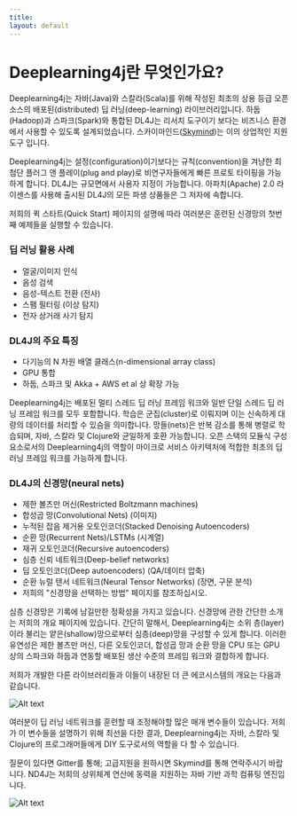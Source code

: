 ```yaml
---
title: 
layout: default
---
```


# Deeplearning4j란 무엇인가요?

Deeplearning4j는 자바(Java)와 스칼라(Scala)를 위해 작성된 최초의 상용 등급 오픈 소스의 배포된(distributed) 딥 러닝(deep-learning) 라이브러리입니다. 하둡(Hadoop)과 스파크(Spark)와 통합된 DL4J는 리서치 도구이기 보다는 비즈니스 환경에서 사용할 수 있도록 설계되었습니다. 스카이마인드([Skymind](http://skymind.io))는 이의 상업적인 지원 도구 입니다.

Deeplearning4j는 설정(configuration)이기보다는 규칙(convention)을 겨냥한 최첨단 플러그 앤 플레이(plug and play)로 비연구자들에게 빠른 프로토 타이핑을 가능하게 합니다. DL4J는 규모면에서 사용자 지정이 가능합니다. 아파치(Apache) 2.0 라이센스를 사용해 출시된 DL4J의 모든 파생 상품들은 그 저자에 속합니다.

저희의 퀵 스타트(Quick Start) 페이지의 설명에 따라 여러분은 훈련된 신경망의 첫번째 예제들을 실행할 수 있습니다.

### 딥 러닝 활용 사례

* 얼굴/이미지 인식
* 음성 검색
* 음성-텍스트 전환 (전사)
* 스팸 필터링 (이상 탐지)
* 전자 상거래 사기 탐지

### DL4J의 주요 특징

* 다기능의 N 차원 배열 클래스(n-dimensional array class)
* GPU 통합
* 하둡, 스파크 및 Akka + AWS et al 상 확장 가능

Deeplearning4j는 배포된 멀티 스레드 딥 러닝 프레임 워크와 일반 단일 스레드 딥 러닝 프레임 워크를 모두 포함합니다. 학습은 군집(cluster)로 이뤄지며 이는 신속하게 대량의 데이터를 처리할 수 있슴을 의미합니다. 망들(nets)은 반복 감소를 통해 병렬로 학습되며, 자바, 스칼라 및 Clojure와 균일하게 호환 가능합니다. 오픈 스택의 모듈식 구성 요소로서의 Deeplearning4j의 역할이 마이크로 서비스 아키텍처에 적합한 최초의 딥 러닝 프레임 워크를 가능하게 합니다.

### DL4J의 신경망(neural nets)

* 제한 볼츠만 머신(Restricted Boltzmann machines)
* 합성곱 망(Convolutional Nets) (이미지)
* 누적된 잡음 제거용 오토인코더(Stacked Denoising Autoencoders)
* 순환 망(Recurrent Nets)/LSTMs (시계열)
* 재귀 오토인코더(Recursive autoencoders)
* 심층 신뢰 네트워크(Deep-belief networks)
* 딥 오토인코더(Deep autoencoders) (QA/데이터 압축)
* 순환 뉴럴 텐서 네트워크(Neural Tensor Networks) (장면, 구문 분석)
* 저희의 "신경망을 선택하는 방법" 페이지를 참조하십시오.

심층 신경망은 기록에 남길만한 정확성을 가지고 있습니다. 신경망에 관한 간단한 소개는 저희의 개요 페이지에 있습니다. 간단히 말해서, Deeplearning4j는 소위 층(layer)이라 불리는 얕은(shallow)망으로부터 심층(deep)망을 구성할 수 있게 합니다. 이러한 유연성은 제한 볼츠만 머신, 다른 오토인코더, 합성곱 망과 순환 망을 CPU 또는 GPU 상의 스파크와 하둡과 연동할 배포된 생산 수준의 프레임 워크와 결합하게 합니다.

저희가 개발한 다른 라이브러리들과 이들이 내장된 더 큰 에코시스템의 개요는 다음과 같습니다.

![Alt text](../img/schematic_overview.png)
 
여러분이 딥 러닝 네트워크를 훈련할 때 조정해야할 많은 매개 변수들이 있습니다. 저희가 이 변수들을 설명하기 위해 최선을 다한 결과, Deeplearning4j는 자바, 스칼라 및 Clojure의 프로그래머들에게 DIY 도구로서의 역할을 다 할 수 있습니다.

질문이 있다면 Gitter를 통해; 고급지원을 원하시면 Skymind를 통해 연락주시기 바랍니다. ND4J는 저희의 상위체계 연산에 동력을 지원하는 자바 기반 과학 컴퓨팅 엔진입니다.

![Alt text](../img/logos_8.png)
